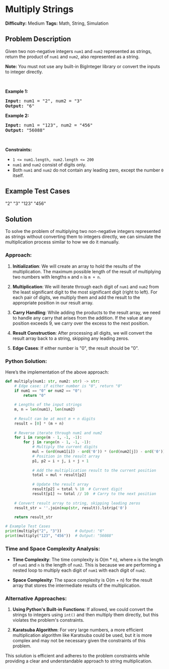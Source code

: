 # Multiply Strings

**Difficulty:** Medium
**Tags:** Math, String, Simulation

## Problem Description
<p>Given two non-negative integers <code>num1</code> and <code>num2</code> represented as strings, return the product of <code>num1</code> and <code>num2</code>, also represented as a string.</p>

<p><strong>Note:</strong>&nbsp;You must not use any built-in BigInteger library or convert the inputs to integer directly.</p>

<p>&nbsp;</p>
<p><strong class="example">Example 1:</strong></p>
<pre><strong>Input:</strong> num1 = "2", num2 = "3"
<strong>Output:</strong> "6"
</pre><p><strong class="example">Example 2:</strong></p>
<pre><strong>Input:</strong> num1 = "123", num2 = "456"
<strong>Output:</strong> "56088"
</pre>
<p>&nbsp;</p>
<p><strong>Constraints:</strong></p>

<ul>
	<li><code>1 &lt;= num1.length, num2.length &lt;= 200</code></li>
	<li><code>num1</code> and <code>num2</code> consist of digits only.</li>
	<li>Both <code>num1</code> and <code>num2</code>&nbsp;do not contain any leading zero, except the number <code>0</code> itself.</li>
</ul>


## Example Test Cases
"2"
"3"
"123"
"456"

## Solution
To solve the problem of multiplying two non-negative integers represented as strings without converting them to integers directly, we can simulate the multiplication process similar to how we do it manually.

### Approach:
1. **Initialization**: We will create an array to hold the results of the multiplication. The maximum possible length of the result of multiplying two numbers with lengths `m` and `n` is `m + n`.
  
2. **Multiplication**: We will iterate through each digit of `num1` and `num2` from the least significant digit to the most significant digit (right to left). For each pair of digits, we multiply them and add the result to the appropriate position in our result array.

3. **Carry Handling**: While adding the products to the result array, we need to handle any carry that arises from the addition. If the value at any position exceeds 9, we carry over the excess to the next position.

4. **Result Construction**: After processing all digits, we will convert the result array back to a string, skipping any leading zeros.

5. **Edge Cases**: If either number is "0", the result should be "0".

### Python Solution:
Here’s the implementation of the above approach:

```python
def multiply(num1: str, num2: str) -> str:
    # Edge case: if either number is "0", return "0"
    if num1 == "0" or num2 == "0":
        return "0"
    
    # Lengths of the input strings
    m, n = len(num1), len(num2)
    
    # Result can be at most m + n digits
    result = [0] * (m + n)
    
    # Reverse iterate through num1 and num2
    for i in range(m - 1, -1, -1):
        for j in range(n - 1, -1, -1):
            # Multiply the current digits
            mul = (ord(num1[i]) - ord('0')) * (ord(num2[j]) - ord('0'))
            # Position in the result array
            p1, p2 = i + j, i + j + 1
            
            # Add the multiplication result to the current position
            total = mul + result[p2]
            
            # Update the result array
            result[p2] = total % 10  # Current digit
            result[p1] += total // 10  # Carry to the next position
    
    # Convert result array to string, skipping leading zeros
    result_str = ''.join(map(str, result)).lstrip('0')
    
    return result_str

# Example Test Cases
print(multiply("2", "3"))      # Output: "6"
print(multiply("123", "456"))  # Output: "56088"
```

### Time and Space Complexity Analysis:
- **Time Complexity**: The time complexity is O(m * n), where `m` is the length of `num1` and `n` is the length of `num2`. This is because we are performing a nested loop to multiply each digit of `num1` with each digit of `num2`.
  
- **Space Complexity**: The space complexity is O(m + n) for the result array that stores the intermediate results of the multiplication.

### Alternative Approaches:
1. **Using Python's Built-in Functions**: If allowed, we could convert the strings to integers using `int()` and then multiply them directly, but this violates the problem's constraints.
  
2. **Karatsuba Algorithm**: For very large numbers, a more efficient multiplication algorithm like Karatsuba could be used, but it is more complex and may not be necessary given the constraints of this problem.

This solution is efficient and adheres to the problem constraints while providing a clear and understandable approach to string multiplication.